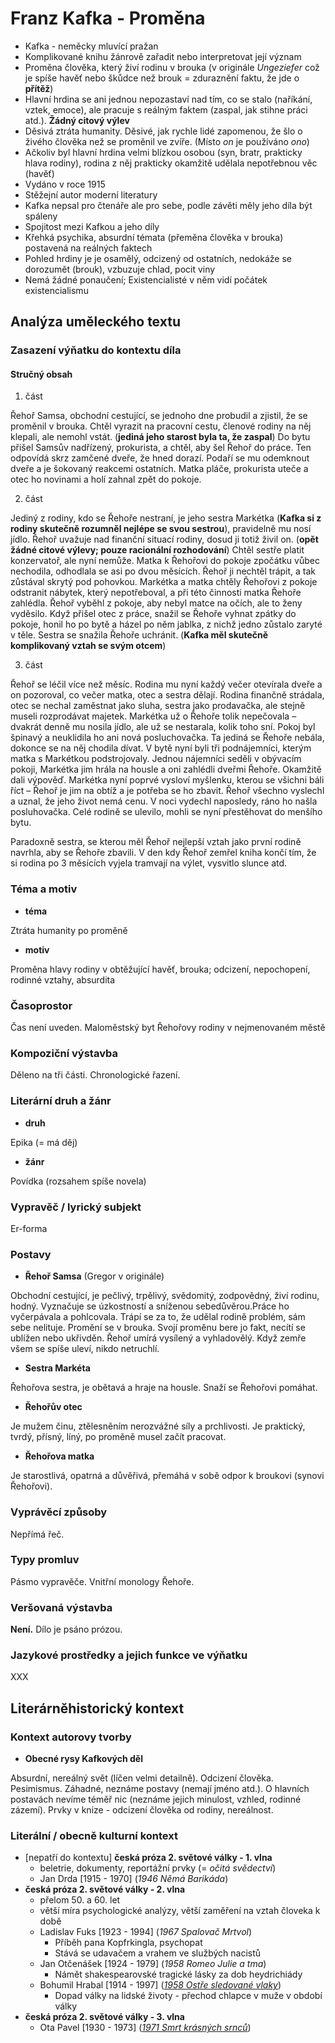 # Franz Kafka - Proměna

- Kafka - neměcky mluvící pražan
- Komplikované knihu žánrově zařadit nebo interpretovat její význam
- Proměna člověka, který živí rodinu v brouka (v originále *Ungeziefer* což je spíše havěť nebo škůdce než brouk = zduraznění faktu, že jde o **přítěž**)
- Hlavní hrdina se ani jednou nepozastaví nad tím, co se stalo (naříkání, vztek, emoce), ale pracuje s reálným faktem (zaspal, jak stihne práci atd.). **Žádný citový výlev**
- Děsivá ztráta humanity. Děsivé, jak rychle lidé zapomenou, že šlo o živého člověka než se proměnil ve zvíře. (Místo *on* je používáno *ono*)
- Ačkoliv byl hlavní hrdina velmi blízkou osobou (syn, bratr, prakticky hlava rodiny), rodina z něj prakticky okamžitě udělala nepotřebnou věc (havěť)
- Vydáno v roce 1915
- Stěžejní autor moderní literatury
- Kafka nepsal pro čtenáře ale pro sebe, podle závěti měly jeho díla být spáleny
- Spojitost mezi Kafkou a jeho díly
- Křehká psychika, absurdní témata (přeměna člověka v brouka) postavená na reálných faktech
- Pohled hrdiny je je osamělý, odcizený od ostatních, nedokáže se dorozumět (brouk), vzbuzuje chlad, pocit viny
- Nemá žádné ponaučení; Existencialisté v něm vidí počátek existencialismu

## Analýza uměleckého textu

### Zasazení výňatku do kontextu díla

#### Stručný obsah

1. část

Řehoř Samsa, obchodní cestující, se jednoho dne probudil a zjistil, že se proměnil v brouka. Chtěl vyrazit na pracovní cestu, členové rodiny na něj klepali, ale nemohl vstát. (**jediná jeho starost byla ta, že zaspal**) Do bytu přišel Samsův nadřízený, prokurista, a chtěl, aby šel Řehoř do práce. Ten odpovídá skrz zamčené dveře, že hned dorazí. Podaří se mu odemknout dveře a je šokovaný reakcemi ostatních. Matka pláče, prokurista uteče a otec ho novinami a holí zahnal zpět do pokoje.

2. část

Jediný z rodiny, kdo se Řehoře nestraní, je jeho sestra Markétka (**Kafka si z rodiny skutečně rozumněl nejlépe se svou sestrou**), pravidelně mu nosí jídlo. Řehoř uvažuje nad finanční situací rodiny, dosud ji totiž živil on. (**opět žádné citové výlevy; pouze racionální rozhodování**) Chtěl sestře platit konzervatoř, ale nyní nemůže. Matka k Řehořovi do pokoje zpočátku vůbec nechodila, odhodlala se asi po dvou měsících. Řehoř ji nechtěl trápit, a tak zůstával skrytý pod pohovkou. Markétka a matka chtěly Řehořovi z pokoje odstranit nábytek, který nepotřeboval, a při této činnosti matka Řehoře zahlédla. Řehoř vyběhl z pokoje, aby nebyl matce na očích, ale to ženy vyděsilo. Když přišel otec z práce, snažil se Řehoře vyhnat zpátky do pokoje, honil ho po bytě a házel po něm jablka, z nichž jedno zůstalo zaryté v těle. Sestra se snažila Řehoře uchránit. (**Kafka měl skutečně komplikovaný vztah se svým otcem**)

3. část

Řehoř se léčil více než měsíc. Rodina mu nyní každý večer otevírala dveře a on pozoroval, co večer matka, otec a sestra dělají. Rodina finančně strádala, otec se nechal zaměstnat jako sluha, sestra jako prodavačka, ale stejně museli rozprodávat majetek. Markétka už o Řehoře tolik nepečovala – dvakrát denně mu nosila jídlo, ale už se nestarala, kolik toho sní. Pokoj byl špinavý a neuklidila ho ani nová posluchovačka. Ta jediná se Řehoře nebála, dokonce se na něj chodila dívat. V bytě nyní byli tři podnájemníci, kterým matka s Markétkou podstrojovaly. Jednou nájemníci seděli v obývacím pokoji, Markétka jim hrála na housle a oni zahlédli dveřmi Řehoře. Okamžitě dali výpověď. Markétka nyní poprvé vysloví myšlenku, kterou se všichni báli říct – Řehoř je jim na obtíž a je potřeba se ho zbavit. Řehoř všechno vyslechl a uznal, že jeho život nemá cenu. V noci vydechl naposledy, ráno ho našla posluhovačka. Celé rodině se ulevilo, mohli se nyní přestěhovat do menšího bytu.

Paradoxně sestra, se kterou měl Řehoř nejlepší vztah jako první rodině navrhla, aby se Řehoře zbavili. V den kdy Řehoř zemřel kniha končí tím, že si rodina po 3 měsících vyjela tramvají na výlet, vysvitlo slunce atd.

### Téma a motiv

- **téma**

Ztráta humanity po proměně

- **motiv**

Proměna hlavy rodiny v obtěžující havěť, brouka; odcizení, nepochopení, rodinné vztahy, absurdita

### Časoprostor

Čas není uveden. Maloměstský byt Řehořovy rodiny v nejmenovaném městě

### Kompoziční výstavba

Děleno na tři části. Chronologické řazení.

### Literární druh a žánr

- **druh**

Epika (= má děj)

- **žánr**

Povídka (rozsahem spíše novela)

### Vypravěč / lyrický subjekt

Er-forma

### Postavy

- **Řehoř Samsa** (Gregor v originále)

Obchodní cestující, je pečlivý, trpělivý, svědomitý, zodpovědný, živí rodinu, hodný. Vyznačuje se úzkostností a sníženou sebedůvěrou.Práce ho vyčerpávala a pohlcovala. Trápí se za to, že udělal rodině problém, sám sebe nelituje. Promění se v brouka. Svojí proměnu bere jo fakt, necítí se ublížen nebo ukřivděn. Řehoř umírá vysílený a vyhladovělý. Když zemře všem se spíše uleví, nikdo netruchlí.

- **Sestra Markéta**

Řehořova sestra, je obětavá a hraje na housle. Snaží se Řehořovi pomáhat.

- **Řehořův otec**

Je mužem činu, ztělesněním nerozvážné síly a prchlivosti. Je praktický, tvrdý, přísný, líný, po proměně musel začít pracovat.

- **Řehořova matka**

Je starostlivá, opatrná a důvěřivá, přemáhá v sobě odpor k broukovi (synovi Řehořovi).

### Vyprávěcí způsoby

Nepřímá řeč.

### Typy promluv

Pásmo vypravěče. Vnitřní monology Řehoře.

### Veršovaná výstavba
**Není.** Dílo je psáno prózou.

### Jazykové prostředky a jejich funkce ve výňatku
XXX

## Literárněhistorický kontext
### Kontext autorovy tvorby
- **Obecné rysy Kafkových děl**

Absurdní, nereálný svět (líčen velmi detailně). Odcizení člověka. Pesimismus. Záhadné, neznáme postavy (nemají jméno atd.). O hlavních postavách nevíme téměř nic (neznáme jejich minulost, vzhled, rodinné zázemí). Prvky v knize - odcizení člověka od rodiny, nereálnost.


### Literální / obecně kulturní kontext

- [nepatří do kontextu] **česká próza 2. světové války - 1. vlna**
    - beletrie, dokumenty, reportážní prvky (= *očitá svědectví*)
    - Jan Drda [1915 - 1970] (*1946 Němá Barikáda*)
- **česká próza 2. světové války - 2. vlna**
    - přelom 50. a 60. let
    - větší míra psychologické analýzy, větší zaměření na vztah človeka k době
    - Ladislav Fuks [1923 - 1994] (*1967 Spalovač Mrtvol*)
        - Příběh pana Kopfrkingla, psychopat
        - Stává se udavačem a vrahem ve službých nacistů
   - Jan Otčenášek [1924 - 1979] (*1958 Romeo Julie a tma*)
        - Námět shakespearovské tragické lásky za dob heydrichiády
   - Bohumil Hrabal [1914 - 1997] ([*1958 Ostře sledované vlaky*](https://github.com/jmeinlschmidt/maturita-sps-cl/blob/master/2018-2019/cesky-jazyk/bohumil-hrabal_ostre-sledovane-vlaky.md))
        - Dopad války na lidské životy - přechod chlapce v muže v období války
- **česká próza 2. světové války - 3. vlna**
    - Ota Pavel [1930 - 1973] ([*1971 Smrt krásných srnců*](https://github.com/jmeinlschmidt/maturita-sps-cl/blob/master/2018-2019/cesky-jazyk/ota-pavel_smrt-krasnych-srncu.md))

